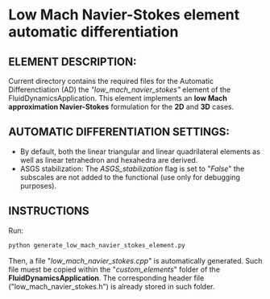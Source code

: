 # Low Mach Navier-Stokes element automatic differentiation

## ELEMENT DESCRIPTION:
Current directory contains the required files for the Automatic Differenctiation (AD) the _"low_mach_navier_stokes"_ element of the FluidDynamicsApplication. This element implements an **low Mach approximation Navier-Stokes** formulation for the **2D** and **3D** cases.

## AUTOMATIC DIFFERENTIATION SETTINGS:
*  By default, both the linear triangular and linear quadrilateral elements as well as linear tetrahedron and hexahedra are derived.
*  ASGS stabilization: The _ASGS_stabilization_ flag is set to "_False_" the subscales are not added to the functional (use only for debugging purposes).

## INSTRUCTIONS
Run:
~~~py
python generate_low_mach_navier_stokes_element.py
~~~
Then, a file "_low_mach_navier_stokes.cpp_" is automatically generated. Such file muest be copied within the "_custom_elements_" folder of the **FluidDynamicsApplication**. The corresponding header file ("low_mach_navier_stokes.h") is already stored in such folder.
